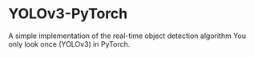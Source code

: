 # YOLOv3-PyTorch
A simple implementation of the real-time object detection algorithm You only look once (YOLOv3) in PyTorch.
